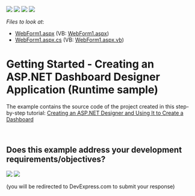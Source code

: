 <!-- default badges list -->
![](https://img.shields.io/endpoint?url=https://codecentral.devexpress.com/api/v1/VersionRange/128580030/17.1.4%2B)
[![](https://img.shields.io/badge/Open_in_DevExpress_Support_Center-FF7200?style=flat-square&logo=DevExpress&logoColor=white)](https://supportcenter.devexpress.com/ticket/details/T541380)
[![](https://img.shields.io/badge/📖_How_to_use_DevExpress_Examples-e9f6fc?style=flat-square)](https://docs.devexpress.com/GeneralInformation/403183)
[![](https://img.shields.io/badge/💬_Leave_Feedback-feecdd?style=flat-square)](#does-this-example-address-your-development-requirementsobjectives)
<!-- default badges end -->
<!-- default file list -->
*Files to look at*:

* [WebForm1.aspx](./CS/AspxDashboard_GettingStarted/WebForm1.aspx) (VB: [WebForm1.aspx](./VB/AspxDashboard_GettingStarted/WebForm1.aspx))
* [WebForm1.aspx.cs](./CS/AspxDashboard_GettingStarted/WebForm1.aspx.cs) (VB: [WebForm1.aspx.vb](./VB/AspxDashboard_GettingStarted/WebForm1.aspx.vb))
<!-- default file list end -->
# Getting Started - Creating an ASP.NET Dashboard Designer Application (Runtime sample)


The example contains the source code of the project created in this step-by-step tutorial: <a href="https://documentation.devexpress.com/Dashboard/115782/Getting-Started/Creating-an-ASP-NET-Designer-and-Using-It-to-Create-a-Dashboard">Creating an ASP.NET Designer and Using It to Create a Dashboard</a>

<br/>


<!-- feedback -->
## Does this example address your development requirements/objectives?

[<img src="https://www.devexpress.com/support/examples/i/yes-button.svg"/>](https://www.devexpress.com/support/examples/survey.xml?utm_source=github&utm_campaign=web-forms-dashboard-get-started&~~~was_helpful=yes) [<img src="https://www.devexpress.com/support/examples/i/no-button.svg"/>](https://www.devexpress.com/support/examples/survey.xml?utm_source=github&utm_campaign=web-forms-dashboard-get-started&~~~was_helpful=no)

(you will be redirected to DevExpress.com to submit your response)
<!-- feedback end -->
